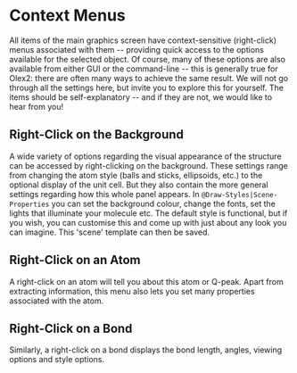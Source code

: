 # Context Menus
All items of the main graphics screen have context-sensitive (right-click) menus associated with them -- providing quick access to the options available for the selected object. Of course, many of these options are also available from either GUI or the command-line -- this is generally true for Olex2: there are often many ways to achieve the same result.
We will not go through all the settings here, but invite you to explore this for yourself. The items should be self-explanatory -- and if they are not, we would like to hear from you!

## Right-Click on the Background
A wide variety of options regarding the visual appearance of the structure can be accessed by right-clicking on the background. These settings range from changing the atom style (balls and sticks, ellipsoids, etc.) to the optional display of the unit cell. But they also contain the more general settings regarding how this whole panel appears. In `@Draw-Styles|Scene-Properties` you can set the background colour, change the fonts, set the lights that illuminate your molecule etc. The default style is functional, but if you wish, you can customise this and come up with just about any look you can imagine. This 'scene' template can then be saved.

## Right-Click on an Atom
A right-click on an atom will tell you about this atom or Q-peak. Apart from extracting information, this menu also lets you set many properties associated with the atom.

## Right-Click on a Bond
Similarly, a right-click on a bond displays the bond length, angles, viewing options and style options. 
